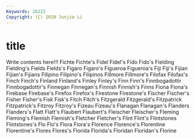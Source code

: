 ```yaml
---
Keywords: 28222
Copyright: (C) 2020 Junjie Li
---
```


# title

Write contents here!!!
Fichte 
Fichte's 
Fidel
Fidel's 
Fido 
Fido's 
Fielding 
Fielding's 
Fields 
Fields's 
Figaro 
Figaro's 
Figueroa
Figueroa's 
Fiji 
Fiji's 
Fijian 
Fijian's 
Fijians 
Filipino 
Filipino's 
Filipinos 
Fillmore
Fillmore's 
Filofax 
Filofax's 
Finch 
Finch's 
Finland 
Finland's 
Finley 
Finley's 
Finn
Finn's 
Finnbogadottir 
Finnbogadottir's 
Finnegan 
Finnegan's 
Finnish 
Finnish's 
Finns 
Fiona 
Fiona's
Firebase 
Firebase's 
Firefox 
Firefox's 
Firestone 
Firestone's 
Fischer 
Fischer's 
Fisher 
Fisher's
Fisk 
Fisk's 
Fitch 
Fitch's 
Fitzgerald 
Fitzgerald's 
Fitzpatrick 
Fitzpatrick's 
Fitzroy 
Fitzroy's
Fizeau 
Fizeau's 
Flanagan 
Flanagan's 
Flanders 
Flanders's 
Flatt 
Flatt's 
Flaubert 
Flaubert's
Fleischer 
Fleischer's 
Fleming 
Fleming's 
Flemish 
Flemish's 
Fletcher 
Fletcher's 
Flint 
Flint's
Flintstones 
Flintstones's 
Flo 
Flo's 
Flora 
Flora's 
Florence 
Florence's 
Florentine 
Florentine's
Flores 
Flores's 
Florida 
Florida's 
Floridan 
Floridan's 
Florine 
